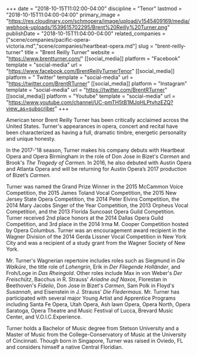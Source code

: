 +++
date = "2018-10-15T11:02:00-04:00"
discipline = "Tenor"
lastmod = "2018-10-15T11:04:00-04:00"
primary_image = "https://res.cloudinary.com/schmopera/image/upload/v1545409169/media/webhook-uploads/1539615702295/Brent%20Reilly%20Turner.png"
publishDate = "2018-10-15T11:04:00-04:00"
related_companies = ["scene/companies/pacific-opera-victoria.md","scene/companies/heartbeat-opera.md"]
slug = "brent-reilly-turner"
title = "Brent Reilly Turner"
website = "https://www.brentturner.com/"
[[social_media]]
platform = "Facebook"
template = "social-media"
url = "https://www.facebook.com/BrentReillyTurnerTenor"
[[social_media]]
platform = " Twitter"
template = "social-media"
url = "https://twitter.com/BrentRTurner"
[[social_media]]
platform = "Instagram"
template = "social-media"
url = "https://twitter.com/BrentRTurner"
[[social_media]]
platform = "Youtube"
template = "social-media"
url = "https://www.youtube.com/channel/UC-pmTH5tB1MJqHLPtyhzEZQ?view_as=subscriber"
+++

American tenor Brent Reilly Turner has been critically acclaimed across the United States.  Turner's appearances in opera, concert and recital have been characterized as having a full, dramatic timbre, energetic personality and unique honesty.

In the 2017-'18 season, Turner makes his company debuts with Heartbeat Opera and Opera Birmingham in the role of Don Jose in Bizet's *Carmen* and Brook's *The Tragedy of Carmen*.  In 2016, he also debuted with Austin Opera and Atlanta Opera and will be returning for Austin Opera’s 2017 production of Bizet’s *Carmen*.

Turner was named the Grand Prize Winner in the 2015 McCammon Voice Competition, the 2015 James Toland Vocal Competition, the 2015 New Jersey State Opera Competition, the 2014 Peter Elvins Competition, the 2014 Mary Jacobs Singer of the Year Competition, the 2013 Orpheus Vocal Competition, and the 2013 Florida Suncoast Opera Guild Competition.  Turner received 2nd place honors at the 2014 Dallas Opera Guild Competition, and 3rd place in the 2014 Irma M. Cooper Competition hosted by Opera Columbus.  Turner was an encouragement award recipient in the Wagner Division of the 2014 Gerda Lissner Vocal Competition in New York City and was a recipient of a study grant from the Wagner Society of New York. 

Mr. Turner's Wagnerian repertoire includes roles such as Siegmund in *Die Walküre*, the title role of *Lohengrin*, Erik in *Der Fliegende Holländer*, and Froh/Loge in *Das Rheingold*.  Other roles include Max in von Weber's *Der Freischütz*, Bacchus in R. Strauss' *Ariadne auf Naxos*, Florestan in Beethoven's *Fidelio*, Don Jose in Bizet's *Carmen*, Sam Polk in Floyd's *Susannah*, and Eisenstein in J. Strauss' *Die Fledermaus*.  Mr. Turner has participated with several major Young Artist and Apprentice Programs including Santa Fe Opera, Utah Opera, Ash lawn Opera, Opera North, Opera Saratoga, Opera Theatre and Music Festival of Lucca, Brevard Music Center, and V.O.I.C.Experience. 

Turner holds a Bachelor of Music degree from Stetson University and a Master of Music from the College-Conservatory of Music at the University of Cincinnati. Though born in Singapore, Turner was raised in Oviedo, FL and considers himself a native Central Floridian.
